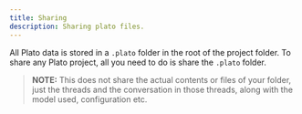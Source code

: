 ```yaml
---
title: Sharing
description: Sharing plato files.
---
```


All Plato data is stored in a `.plato` folder in the root of the project folder. To share any Plato project, all you need to do is share the `.plato` folder.

> **NOTE:** This does not share the actual contents or files of your folder, just the threads and the conversation in those threads, along with the model used, configuration etc.


